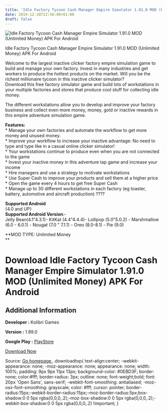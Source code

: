 ```yaml
---
title: 'Idle Factory Tycoon Cash Manager Empire Simulator 1.91.0 MOD (Unlimited Money) APK For Android'
date: 2019-12-28T22:56:00+01:00
draft: false
---
```


![Idle Factory Tycoon Cash Manager Empire Simulator 1.91.0 MOD (Unlimited Money) APK For Android](https://i0.wp.com/apkhome.net/wp-content/uploads/2019/12/Idle-Factory-Tycoon-Cash-Manager-Empire-Simulator-1.91.0-MOD-Unlimited-Money.png "Idle Factory Tycoon Cash Manager Empire Simulator 1.91.0 MOD (Unlimited Money) APK For Android")

  

Idle Factory Tycoon Cash Manager Empire Simulator 1.91.0 MOD (Unlimited Money) APK For Android

Welcome to the largest inactive clicker factory empire simulation game to build and manage your own factory. Invest in many industries and get workers to produce the hottest products on the market. Will you be the richest millionaire tycoon in this inactive clicker simulator?  
Download this free factory simulator game and build lots of workstations in your multiple factories and stores that produce cool stuff for collecting idle money.

The different workstations allow you to develop and improve your factory business and collect even more money, money, gold or inactive rewards in this empire adventure simulation game.

**Features:**  
\* Manage your own factories and automate the workflow to get more money and unused money.  
\* Improve your workflow to increase your inactive advantage: No need to type and type like in a casual online clicker simulator!  
\* Your workstations continue to produce even when you are not connected to the game  
\* Invest your inactive money in this adventure tap game and increase your income  
\* Hire managers and use a strategy to motivate workstations  
\* Use Super Cash to improve your products and sell them at a higher price  
\* Open the game every 4 hours to get free Super Cash  
\* Manage up to 30 different workstations in each factory (eg toaster, battery, automotive and aircraft production) ????

**Supported Android**  
{4.0 and UP}  
**Supported Android Version**:-  
Jelly Bean(4.1"4.3.1)- KitKat (4.4"4.4.4)- Lollipop (5.0"5.0.2) - Marshmallow (6.0 - 6.0.1) - Nougat (7.0 " 7.1.1) - Oreo (8.0-8.1) - Pie (9.0)

**MOD TYPE: Unlimited Money  
**

Download Idle Factory Tycoon Cash Manager Empire Simulator 1.91.0 MOD (Unlimited Money) APK For Android
=======================================================================================================

Additional Information
----------------------

**Developer :** Kolibri Games

**Version :** 1.89.0

**Google Play :** [PlayStore](https://play.google.com/store/apps/details?id=com.fluffyfairygames.idlefactorytycoon)

  

[Download Now](https://store4app.co/post/idle-factory-tycoon-cash-manager-empire-simulator-1-91-0-mod-unlimited-money-apk-for-android_1577556498)

  
Source: [Go homepage.](https://store4app.co/post/idle-factory-tycoon-cash-manager-empire-simulator-1-91-0-mod-unlimited-money-apk-for-android_1577556498) .downloadtop{ text-align:center; -webkit-appearance: none; -moz-appearance: none; appearance: none; width: 100%; padding: 9px 9px 11px 13px; background-color: #0EBD3F; border: none; color:#fff; border-radius: 3px; outline: none; font-weight;bold; font: 20px 'Open Sans', sans-serif; -webkit-font-smoothing: antialiased; -moz-osx-font-smoothing: grayscale; color: #fff; cursor: pointer; border-radius:15px;-webkit-border-radius:15px;-moz-border-radius:5px;box-shadow:0 0 5px rgba(0,0,0,.2);-moz-box-shadow:0 0 5px rgba(0,0,0,.2);-webkit-box-shadow:0 0 5px rgba(0,0,0,.2) !important; }